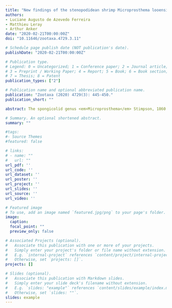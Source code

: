 ```yaml
---
title: "New findings of the stenopodidean shrimp Microprosthema looensis Goy & Felder, 1988 (Decapoda: Stenopodidea: Spongicolidae)"
authors:
- Luciane Augusto de Azevedo Ferreira
- Matthieu Leray
- Arthur Anker
date: "2020-02-21T00:00:00Z"
doi: "10.11646/zootaxa.4729.3.11"

# Schedule page publish date (NOT publication's date).
publishDate: "2020-02-21T00:00:00Z"

# Publication type.
# Legend: 0 = Uncategorized; 1 = Conference paper; 2 = Journal article;
# 3 = Preprint / Working Paper; 4 = Report; 5 = Book; 6 = Book section;
# 7 = Thesis; 8 = Patent
publication_types: ["2"]

# Publication name and optional abbreviated publication name.
publication: "Zootaxa (2020) 4729(3): 445-450."
publication_short: ""

abstract: The spongicolid genus <em>Microprosthema</em> Stimpson, 1860 is currently composed of 16 species inhabiting tropical and subtropical marine shallow waters worldwide, with six species found in the western Atlantic (one of them also present in the central and eastern Atlantic), one species in the eastern Pacific, and nine species in the Indo-West Pacific (Saito & Okuno 2011; Goy & Martin 2013; Saito & Anker 2014; De Grave et al. 2016). The genus is characterised by the somewhat depressed body; the carapace more or less densely covered by spines (except in one species); the third maxilliped with a long exopod; the first pereopod with a setiferous organ on the carpus and propodus; the third pereopod greatly enlarged and elongate; and the telson with one tooth on the lateral margin (Holthuis 1946; Poore 2004; Saito & Okuno 2011).

# Summary. An optional shortened abstract.
summary: ""

#tags:
#- Source Themes
#featured: false

# links:
# - name: ""
#   url: ""
url_pdf: ''
url_code: ''
url_dataset: ''
url_poster: ''
url_project: ''
url_slides: ''
url_source: ''
url_video: ''

# Featured image
# To use, add an image named `featured.jpg/png` to your page's folder.
image:
  caption:
  focal_point: ""
  preview_only: false

# Associated Projects (optional).
#   Associate this publication with one or more of your projects.
#   Simply enter your project's folder or file name without extension.
#   E.g. `internal-project` references `content/project/internal-project/index.md`.
#   Otherwise, set `projects: []`.
projects: []

# Slides (optional).
#   Associate this publication with Markdown slides.
#   Simply enter your slide deck's filename without extension.
#   E.g. `slides: "example"` references `content/slides/example/index.md`.
#   Otherwise, set `slides: ""`.
slides: example
---
```


<script type='text/javascript' src='https://d1bxh8uas1mnw7.cloudfront.net/assets/embed.js'></script>

<div data-badge-popover="right" data-badge-type="medium-donut" data-doi="10.11646/zootaxa.4729.3.11" data-condensed="true" data-hide-no-mentions="true" data-hide-less-than="50" class="altmetric-embed"></div>
